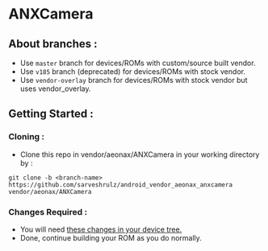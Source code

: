 # ANXCamera
## About branches :
- Use ```master``` branch for devices/ROMs with custom/source built vendor.
- Use ```v185``` branch (deprecated) for devices/ROMs with stock vendor.
- Use ```vendor-overlay``` branch for devices/ROMs with stock vendor but uses vendor_overlay. 
## Getting Started :
### Cloning :
- Clone this repo in vendor/aeonax/ANXCamera in your working directory by :
```
git clone -b <branch-name> https://github.com/sarveshrulz/android_vendor_aeonax_anxcamera vendor/aeonax/ANXCamera 
```
### Changes Required :
- You will need [these changes in your device tree.](https://github.com/sarveshrulz/android_device_xiaomi_phoenix/commit/4f8e58a644de2593847c662add77d282b2f998f8)
- Done, continue building your ROM as you do normally.
